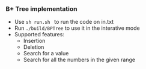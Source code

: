 ### B+ Tree implementation
- Use ```sh run.sh ``` to run the code on in.txt
- Run ```./build/BPTree``` to use it in the interative mode
- Supported features:
  - Insertion
  - Deletion
  - Search for a value
  - Search for all the numbers in the given range